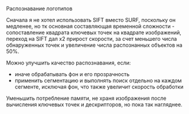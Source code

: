﻿
Распознавание логотипов

Сначала я не хотел использовать SIFT вместо SURF, поскольку он медленее, но тк основная составляющая временной сложности - сопоставление квадрата ключевых точек на квадрате изображений, переход на SIFT дал х2 прирост скорости, за счет меньшего числа обнаруженных точек и увеличение числа распознанных объектов на 50%.

Можно улучшить качество распознавания, если:

- иначе обрабатывать фон и его прозрачность
- применить сегментацию и выполнять поиск отдельно на каждом сегменте, исключая фон, что также увеличит скорость обработки

Уменьшить потребление памяти, не храня изображения после вычисления ключевых точек и дескрипторов, но пока так нагляднее.
